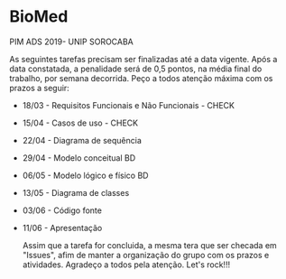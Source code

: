 # BioMed
PIM ADS 2019- UNIP SOROCABA

   As seguintes tarefas precisam ser finalizadas até a data vigente. Após a data constatada, a penalidade será de 0,5 pontos, na média final do trabalho, por semana decorrida.
Peço a todos atenção máxima com os prazos a seguir:

 - 18/03 - Requisitos Funcionais e Não Funcionais - CHECK
 - 15/04 - Casos de uso - CHECK
 - 22/04 - Diagrama de sequência
 - 29/04 - Modelo conceitual BD
 - 06/05 - Modelo lógico e físico BD
 - 13/05 - Diagrama de classes
 - 03/06 - Código fonte
 - 11/06 - Apresentação
 
   Assim que a tarefa for concluida, a mesma tera que ser checada em "Issues", afim de manter a organização do grupo com os prazos e atividades. Agradeço a todos pela atenção. Let's rock!!!

